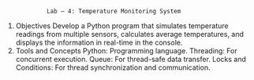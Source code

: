                 Lab – 4: Temperature Monitoring System
1. Objectives
     Develop a Python program that simulates temperature readings from
    multiple sensors, calculates average temperatures, and displays the
    information in real-time in the console.
2. Tools and Concepts
     Python: Programming language.
     Threading: For concurrent execution.
     Queue: For thread-safe data transfer.
     Locks and Conditions: For thread synchronization and communication.